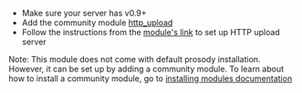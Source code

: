 * Make sure your server has v0.9+
* Add the community module [http\_upload](https://modules.prosody.im/mod_http_upload)
* Follow the instructions from the [module's link](https://modules.prosody.im/mod_http_upload) to set up HTTP upload server

Note: This module does not come with default prosody installation.
However, it can be set up by adding a community module.
To learn about how to install a community module, go to [installing modules documentation](https://prosody.im/doc/installing_modules)
